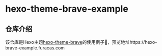 # hexo-theme-brave-example

## 仓库介绍
该仓库是Hexo主题[hexo-theme-brave](https://github.com/furacas/hexo-theme-brave)的使用例子🌰，预览地址https://hexo-brave-example.furacas.com
